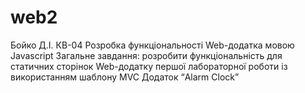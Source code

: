 # web2
Бойко Д.І. КВ-04 Розробка функціональності Web-додатка мовою Javascript Загальне завдання: розробити функціональність для статичних сторінок Web-додатку першої лабораторної роботи із використанням шаблону MVC Додаток “Alarm Clock”
